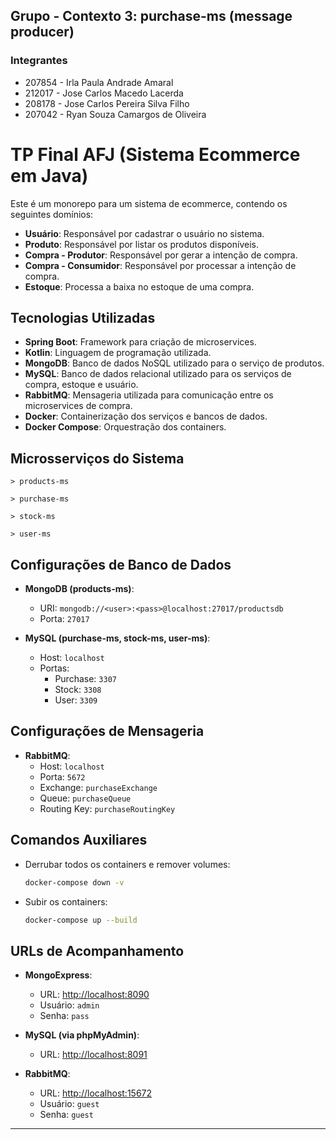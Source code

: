 ## Grupo - Contexto 3: purchase-ms (message producer)

### Integrantes

* 207854 - Irla Paula Andrade Amaral
* 212017 - Jose Carlos Macedo Lacerda
* 208178 - Jose Carlos Pereira Silva Filho
* 207042 - Ryan Souza Camargos de Oliveira

# TP Final AFJ (Sistema Ecommerce em Java)

Este é um monorepo para um sistema de ecommerce, contendo os seguintes domínios:

- **Usuário**: Responsável por cadastrar o usuário no sistema.
- **Produto**: Responsável por listar os produtos disponíveis.
- **Compra - Produtor**: Responsável por gerar a intenção de compra.
- **Compra - Consumidor**: Responsável por processar a intenção de compra.
- **Estoque**: Processa a baixa no estoque de uma compra.

## Tecnologias Utilizadas

- **Spring Boot**: Framework para criação de microservices.
- **Kotlin**: Linguagem de programação utilizada.
- **MongoDB**: Banco de dados NoSQL utilizado para o serviço de produtos.
- **MySQL**: Banco de dados relacional utilizado para os serviços de compra, estoque e usuário.
- **RabbitMQ**: Mensageria utilizada para comunicação entre os microservices de compra.
- **Docker**: Containerização dos serviços e bancos de dados.
- **Docker Compose**: Orquestração dos containers.

## Microsserviços do Sistema

```plaintext
> products-ms

> purchase-ms

> stock-ms

> user-ms
```

## Configurações de Banco de Dados

- **MongoDB (products-ms)**:

  - URI: `mongodb://<user>:<pass>@localhost:27017/productsdb`
  - Porta: `27017`

- **MySQL (purchase-ms, stock-ms, user-ms)**:
  - Host: `localhost`
  - Portas:
    - Purchase: `3307`
    - Stock: `3308`
    - User: `3309`

## Configurações de Mensageria

- **RabbitMQ**:
  - Host: `localhost`
  - Porta: `5672`
  - Exchange: `purchaseExchange`
  - Queue: `purchaseQueue`
  - Routing Key: `purchaseRoutingKey`

## Comandos Auxiliares

- Derrubar todos os containers e remover volumes:

  ```bash
  docker-compose down -v
  ```

- Subir os containers:
  ```bash
  docker-compose up --build
  ```

## URLs de Acompanhamento

- **MongoExpress**:

  - URL: [http://localhost:8090](http://localhost:8090)
  - Usuário: `admin`
  - Senha: `pass`

- **MySQL (via phpMyAdmin)**:

  - URL: [http://localhost:8091](http://localhost:8091)

- **RabbitMQ**:
  - URL: [http://localhost:15672](http://localhost:15672)
  - Usuário: `guest`
  - Senha: `guest`

---

